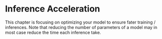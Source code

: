 # Inference Acceleration #

This chapter is focusing on optimizing your model to ensure fater training / inferences. Note that reducing the number of parameters of a model may in most case reduce the time each inference take. 